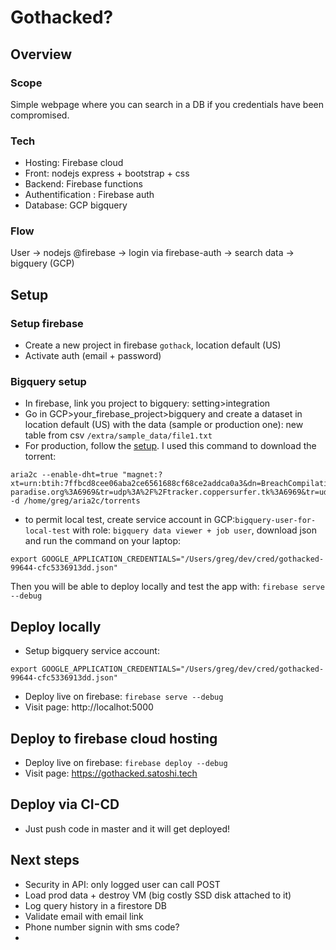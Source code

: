 # Gothacked?

## Overview

### Scope
Simple webpage where you can search in a DB if you credentials have been compromised.

### Tech
- Hosting: Firebase cloud
- Front: nodejs express + bootstrap + css
- Backend: Firebase functions
- Authentification : Firebase auth
- Database: GCP bigquery

### Flow
User -> nodejs @firebase -> login via firebase-auth -> search data -> bigquery (GCP)


## Setup

### Setup firebase
- Create a new project in firebase `gothack`, location default (US)
- Activate auth (email + password)


### Bigquery setup
- In firebase, link you project to bigquery: setting>integration
- Go in GCP>your_firebase_project>bigquery and create a dataset in location default (US) with the data (sample or production one): new table from csv `/extra/sample_data/file1.txt`
- For production, follow the [setup](https://blog.appsecco.com/using-google-cloud-platform-to-store-and-query-1-4-billion-usernames-and-passwords-6cac572f5a29). I used this command to download the torrent: 
```
aria2c --enable-dht=true "magnet:?xt=urn:btih:7ffbcd8cee06aba2ce6561688cf68ce2addca0a3&dn=BreachCompilation&tr=udp%3A%2F%2Ftracker.openbittorrent.com%3A80&tr=udp%3A%2F%2Ftracker.leechers-paradise.org%3A6969&tr=udp%3A%2F%2Ftracker.coppersurfer.tk%3A6969&tr=udp%3A%2F%2Fglotorrents.pw%3A6969&tr=udp%3A%2F%2Ftracker.opentrackr.org%3A1337" -d /home/greg/aria2c/torrents
```
- to permit local test, create service account in GCP:`bigquery-user-for-local-test` with role: `bigquery data viewer + job user`, download json and run the command on your laptop:

```
export GOOGLE_APPLICATION_CREDENTIALS="/Users/greg/dev/cred/gothacked-99644-cfc5336913dd.json"
```
Then you will be able to deploy locally and test the app with: `firebase serve --debug`


## Deploy locally

- Setup bigquery service account:
```
export GOOGLE_APPLICATION_CREDENTIALS="/Users/greg/dev/cred/gothacked-99644-cfc5336913dd.json"
```
- Deploy live on firebase: `firebase serve --debug`
- Visit page: http://localhot:5000


## Deploy to firebase cloud hosting
- Deploy live on firebase: `firebase deploy --debug`
- Visit page: https://gothacked.satoshi.tech


## Deploy via CI-CD
- Just push code in master and it will get deployed!

## Next steps
- Security in API: only logged user can call POST 
- Load prod data + destroy VM (big costly SSD disk attached to it)
- Log query history in a firestore DB
- Validate email with email link
- Phone number signin with sms code?
- 



